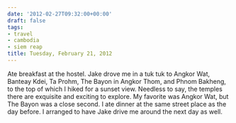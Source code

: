 ```yaml
---
date: '2012-02-27T09:32:00+00:00'
draft: false
tags:
- travel
- cambodia
- siem reap
title: Tuesday, February 21, 2012
---
```


Ate breakfast at the hostel. Jake drove me in a tuk tuk to Angkor Wat, Banteay Kdei, Ta Prohm, The Bayon in Angkor Thom, and Phnom Bakheng, to the top of which I hiked for a sunset view. Needless to say, the temples there are exquisite and exciting to explore. My favorite was Angkor Wat, but The Bayon was a close second. I ate dinner at the same street place as the day before. I arranged to have Jake drive me around the next day as well.
